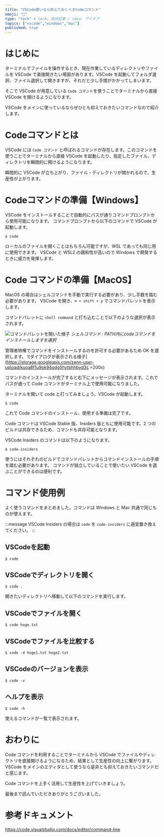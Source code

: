 ```yaml
---
title: "VSCode使いなら抑えておくべきCodeコマンド"
emoji: "🌊"
type: "tech" # tech: 技術記事 / idea: アイデア
topics: ["vscode","windows","mac"]
published: true
---
```


# はじめに

ターミナルでファイルを操作するとき、現在作業しているディレクトリやファイルを VSCode で直接開きたい場面があります。VSCode を起動してフォルダ選択、ファイル選択して開きますが、それだと少し手間がかかってしまいます。

そこで VSCode が用意している `Code コマンド`を使うことでターミナルから直接 VSCode を開けるようになります。

VSCode をメインに使っているならぜひとも抑えておきたいコマンドなので紹介します。

# Codeコマンドとは

VSCode には `Code コマンド` と呼ばれるコマンドが存在します。このコマンドを使うことでターミナルから直接 VSCode を起動したり、指定したファイル、ディレクトリを瞬間的に開けるようになります。

瞬間的に VSCode が立ち上がり、ファイル・ディレクトリが開かれるので、生産性が上がります。

# Codeコマンドの準備【Windows】

VSCode をインストールすることで自動的にパスが通りコマンドプロンプトから使用可能になります。
コマンドプロンプトから以下のコマンドで VSCode が起動します。
```shell
$ code
```

ローカルのファイルを開くことはもちろん可能ですが、WSL であっても同じ用に使用できます。
VSCode と WSL2 の親和性が高いので Windows で開発するときに威力を発揮します。
# Code コマンドの準備【MacOS】

MacOS の場合はシェルコマンドを手動で実行する必要があり、少し手数を踏む必要があります。
VSCode を開き、`⌘ + shift + p` でコマンドパレットを表示します。

コマンドパレットに `shell command` と打ち込むことで以下のような選択が表示されます。

![コマンドパレットを開いた様子](https://storage.googleapis.com/zenn-user-upload/g6g74ukk33yndvsz0siedopguxrm)
*シェルコマンド : PATH内にcodeコマンドをインストールしますを選択*

管理者特権でコマンドをインストールするのを許可する必要があるため OK を選択します。
![ダイアログが表示される様子](https://storage.googleapis.com/zenn-user-upload/kuoa8f1u9ok94qdg5hytbhhbyd3c =200x)

コマンドのインストールが完了すると右下にメッセージが表示されます。これでパスが通って Code コマンドがターミナル上で使用可能になりました。

ターミナルを開いて code と打ってみましょう。VSCode が起動します。

```shell
$ code
```

これで Code コマンドのインストール、使用する準備は完了です。

Code コマンドは VSCode Stable 版、Insiders 版ともに使用可能です。2 つのビルドは共存できるため、コマンドも共存可能となります。

VSCode Insiders のコマンドは以下のようになります。
```shell
$ code-insiders
```
使うにはそれぞれのビルドでコマンドパレットからコマンドインストールの手順を踏む必要があります。
コマンドが独立していることで使いたい VSCode を選ぶことができるのは便利です。

# コマンド使用例

よく使うコマンドをまとめました。コマンドは Windows と Mac 共通で同じものが使えます。

:::message
VSCode Insiders の場合は `code` を `code-insiders` に適宜置き換えてください。
:::
## VSCodeを起動

```shell
$ code
```

## VSCodeでディレクトリを開く

```shell
$ code .
```
開きたいディレクトリへ移動して以下のコマンドを実行します。

## VSCodeでファイルを開く

```shell
$ code hoge.txt
```

## VSCodeでファイルを比較する

```shell
$ code -d hoge1.txt hoge2.txt
```

## VSCodeのバージョンを表示

```shell
$ code -v
```
## ヘルプを表示

```shell
$ code -h
```
使えるコマンドが一覧で表示されます。

# おわりに

Code コマンドを利用することでターミナルから VSCode でファイルやディレクトリを直接開けるようになるため、結果として生産性の向上に繋がります。
VSCode をメインのエディタとして使うなら是非とも抑えておきたいコマンドだと感じます。

Code コマンドを上手く活用して生産性を上げていきましょう。

最後まで読んでいただきありがとうございました。

# 参考ドキュメント

https://code.visualstudio.com/docs/editor/command-line